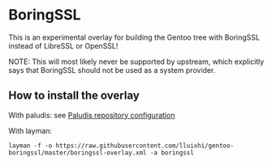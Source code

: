 # BoringSSL

This is an experimental overlay for building the Gentoo tree with BoringSSL
instead of LibreSSL or OpenSSL!

NOTE: This will most likely never be supported by upstream, which explicitly
says that BoringSSL should not be used as a system provider.

## How to install the overlay

With paludis: see [Paludis repository configuration](http://paludis.exherbo.org/configuration/repositories/index.html)

With layman:
```
layman -f -o https://raw.githubusercontent.com/lluixhi/gentoo-boringssl/master/boringssl-overlay.xml -a boringssl
```
